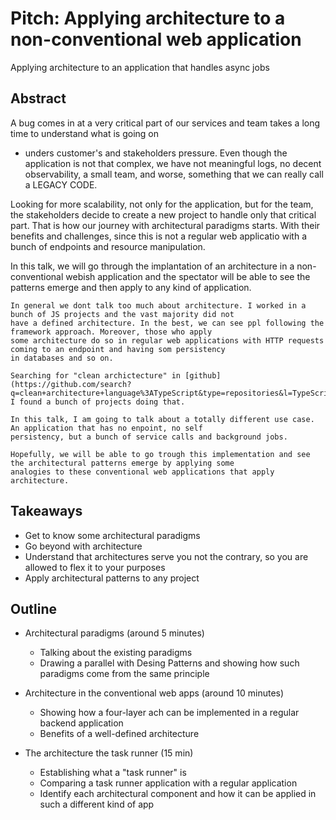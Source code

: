 # Pitch: Applying architecture to a non-conventional web application
Applying architecture to an application that handles async jobs

## Abstract

A bug comes in at a very critical part of our services and team takes a long time to understand what is going on
- unders customer's and stakeholders pressure.
Even though the application is not that complex, we have not meaningful logs, no decent observability, a small team, and
worse, something that we can really call a LEGACY CODE.

Looking for more scalability, not only for the application, but for the team, the stakeholders decide to create a new
project to handle only that critical part. That is how our journey with architectural paradigms starts. With their
benefits and challenges, since this is not a regular web applicatio with a bunch of endpoints and resource manipulation.

In this talk, we will go through the implantation of an architecture in a non-conventional webish application and the
spectator will be able to see the patterns emerge and then apply to any kind of application.

```
In general we dont talk too much about architecture. I worked in a bunch of JS projects and the vast majority did not
have a defined architecture. In the best, we can see ppl following the framework approach. Moreover, those who apply
some architecture do so in regular web applications with HTTP requests coming to an endpoint and having som persistency
in databases and so on.

Searching for "clean archictecture" in [github](https://github.com/search?q=clean+architecture+language%3ATypeScript&type=repositories&l=TypeScript&p=2) I found a bunch of projects doing that.

In this talk, I am going to talk about a totally different use case. An application that has no enpoint, no self
persistency, but a bunch of service calls and background jobs.

Hopefully, we will be able to go trough this implementation and see the architectural patterns emerge by applying some
analogies to these conventional web applications that apply architecture.
```

## Takeaways

- Get to know some architectural paradigms
- Go beyond with architecture
- Understand that architectures serve you not the contrary, so you are allowed to flex it to your purposes
- Apply architectural patterns to any project

## Outline

- Architectural paradigms (around 5 minutes)
    - Talking about the existing paradigms
    - Drawing a parallel with Desing Patterns and showing how such paradigms come from the same principle

- Architecture in the conventional web apps (around 10 minutes)
    - Showing how a four-layer ach can be implemented in a regular backend application
    - Benefits of a well-defined architecture

- The architecture the task runner (15 min)
    - Establishing what a "task runner" is
    - Comparing a task runner application with a regular application
    - Identify each architectural component and how it can be applied in such a different kind of app

